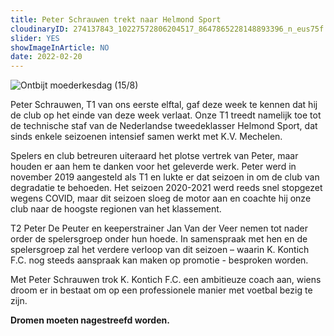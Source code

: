 ```yaml
---
title: Peter Schrauwen trekt naar Helmond Sport
cloudinaryID: 274137843_10227572806204517_8647865228148893396_n_eus75f
slider: YES
showImageInArticle: NO
date: 2022-02-20
---
```

<div class="mb-6">
<img style="max-width: 100%; height: auto;" src="https://res.cloudinary.com/kkontichfc/image/upload/v1/nieuws/274137843_10227572806204517_8647865228148893396_n_eus75f" alt="Ontbijt moederkesdag (15/8)" />
</div>
<p>Peter Schrauwen, T1 van ons eerste elftal, gaf deze week te kennen dat hij de club op het einde van deze week verlaat. Onze T1 treedt namelijk toe tot de technische staf van de Nederlandse tweedeklasser Helmond Sport, dat sinds enkele seizoenen intensief samen werkt met K.V. Mechelen.</p>
<p>Spelers en club betreuren uiteraard het plotse vertrek van Peter, maar houden er aan hem te danken voor het geleverde werk. Peter werd in november 2019 aangesteld als T1 en lukte er dat seizoen in om de club van degradatie te behoeden. Het seizoen 2020-2021 werd reeds snel stopgezet wegens COVID, maar dit seizoen sloeg de motor aan en coachte hij onze club naar de hoogste regionen van het klassement.</p>
<p>T2 Peter De Peuter en keeperstrainer Jan Van der Veer nemen tot nader order de spelersgroep onder hun hoede. In samenspraak met hen en de spelersgroep zal het verdere verloop van dit seizoen – waarin K. Kontich F.C. nog steeds aanspraak kan maken op promotie - besproken worden.</p>
<p>Met Peter Schrauwen trok K. Kontich F.C. een ambitieuze coach aan, wiens droom er in bestaat om op een professionele manier met voetbal bezig te zijn.</p>
<p><strong>Dromen moeten nagestreefd worden.</strong></p>